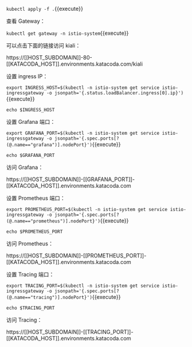 `kubectl apply -f .`{{execute}}

查看 Gateway：

`kubectl get gateway -n istio-system`{{execute}}

可以点击下面的链接访问 kiali：

https://[[HOST_SUBDOMAIN]]-80-[[KATACODA_HOST]].environments.katacoda.com/kiali

设置 ingress IP：

`export INGRESS_HOST=$(kubectl -n istio-system get service istio-ingressgateway -o jsonpath='{.status.loadBalancer.ingress[0].ip}')`{{execute}}

`echo $INGRESS_HOST`

设置 Grafana 端口：

`export GRAFANA_PORT=$(kubectl -n istio-system get service istio-ingressgateway -o jsonpath='{.spec.ports[?(@.name=="grafana")].nodePort}')`{{execute}}

`echo $GRAFANA_PORT`

访问 Grafana：

https://[[HOST_SUBDOMAIN]]-[[GRAFANA_PORT]]-[[KATACODA_HOST]].environments.katacoda.com

设置 Prometheus 端口：

`export PROMETHEUS_PORT=$(kubectl -n istio-system get service istio-ingressgateway -o jsonpath='{.spec.ports[?(@.name=="prometheus")].nodePort}')`{{execute}}

`echo $PROMETHEUS_PORT`

访问 Prometheus：

https://[[HOST_SUBDOMAIN]]-[[PROMETHEUS_PORT]]-[[KATACODA_HOST]].environments.katacoda.com

设置 Tracing 端口：

`export TRACING_PORT=$(kubectl -n istio-system get service istio-ingressgateway -o jsonpath='{.spec.ports[?(@.name=="tracing")].nodePort}')`{{execute}}

`echo $TRACING_PORT`

访问 Tracing：

https://[[HOST_SUBDOMAIN]]-[[TRACING_PORT]]-[[KATACODA_HOST]].environments.katacoda.com